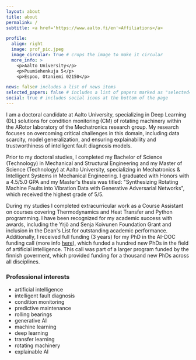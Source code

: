 ```yaml
---
layout: about
title: about
permalink: /
subtitle: <a href='https://www.aalto.fi/en'>Affiliations</a>

profile:
  align: right
  image: prof_pic.jpeg
  image_circular: True # crops the image to make it circular
  more_info: >
    <p>Aalto University</p>
    <p>Puumiehenkuja 5</p>
    <p>Espoo, Otaniemi 02150</p>

news: false# includes a list of news items
selected_papers: false # includes a list of papers marked as "selected={true}"
social: true # includes social icons at the bottom of the page
---
```


I am a doctoral candidate at Aalto University, specializing in Deep Learning (DL) solutions for condition monitoring (CM) of rotating machinery within the ARotor laboratory of the Mechatronics research group. My research focuses on overcoming critical challenges in this domain, including data scarcity, model generalization, and ensuring explainability and trustworthiness of intelligent fault diagnosis models.

Prior to my doctoral studies, I completed my Bachelor of Science (Technology) in Mechanical and Structural Engineering and my Master of Science (Technology) at Aalto University, specializing in Mechatronics & Intelligent Systems in Mechanical Engineering. I graduated with Honors with a 4.5/5.0 GPA and my Master's thesis was titled: "Synthesizing Rotating Machine Faults into Vibration Data with Generative Adversarial Networks", which received the highest grade of 5/5.

During my studies I completed extracurricular work as a Course Assistant on courses covering Thermodynamics and Heat Transfer and Python programming. I have been recognized for my academic success with awards, including the Yrjö and Senja Koivunen Foundation Grant and inclusion in the Dean's List for outstanding academic performance. Additionally, I received full funding (3 years) for my PhD in the AI-DOC funding call (more info [here](https://fcai.fi/doctoral-program)), which funded a hundred new PhDs in the field of artificial intelligence. This call was part of a larger program funded by the finnish goverment, which provided funding for a thousand new PhDs across all disciplines.



### Professional interests

- artificial intelligence
- intelligent fault diagnosis
- condition monitoring
- predictive maintenance
- rolling bearings
- generative AI
- machine learning
- deep learning
- transfer learning
- rotating machinery
- explainable AI
